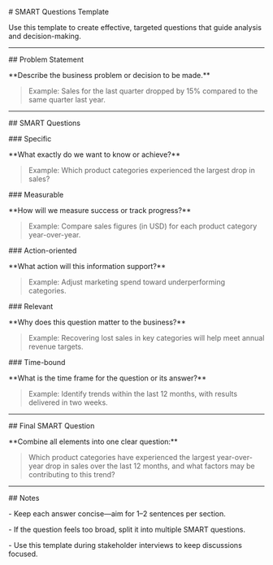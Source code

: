 \# SMART Questions Template



Use this template to create effective, targeted questions that guide analysis and decision-making.



---



\## Problem Statement

\*\*Describe the business problem or decision to be made.\*\*

> Example: Sales for the last quarter dropped by 15% compared to the same quarter last year.



---



\## SMART Questions



\### Specific

\*\*What exactly do we want to know or achieve?\*\*

> Example: Which product categories experienced the largest drop in sales?



\### Measurable

\*\*How will we measure success or track progress?\*\*

> Example: Compare sales figures (in USD) for each product category year-over-year.



\### Action-oriented

\*\*What action will this information support?\*\*

> Example: Adjust marketing spend toward underperforming categories.



\### Relevant

\*\*Why does this question matter to the business?\*\*

> Example: Recovering lost sales in key categories will help meet annual revenue targets.



\### Time-bound

\*\*What is the time frame for the question or its answer?\*\*

> Example: Identify trends within the last 12 months, with results delivered in two weeks.



---



\## Final SMART Question

\*\*Combine all elements into one clear question:\*\*

> Which product categories have experienced the largest year-over-year drop in sales over the last 12 months, and what factors may be contributing to this trend?



---



\## Notes

\- Keep each answer concise—aim for 1–2 sentences per section.

\- If the question feels too broad, split it into multiple SMART questions.

\- Use this template during stakeholder interviews to keep discussions focused.




